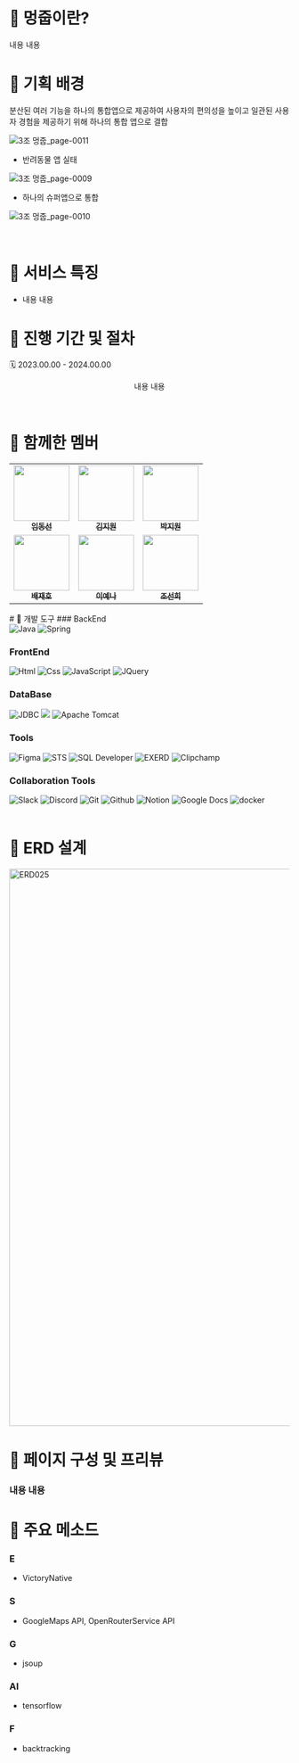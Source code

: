 # 🐶 멍줍이란?
 내용 내용
<br/>

# 🐶 기획 배경

<p>
분산된 여러 기능을 하나의 통합앱으로 제공하여 사용자의 편의성을 높이고 일관된 사용자 경험을 제공하기 위해 하나의 통합 앱으로 결합
</p>

![3조 멍줍_page-0011](https://github.com/shinhan3/project3/assets/141472393/db238cd7-72e9-4018-835c-e87dd476daee)

- 반려동물 앱 실태
  
![3조 멍줍_page-0009](https://github.com/shinhan3/project3/assets/141472393/554f7c73-12ae-4227-a5ce-132485de8c6f)

- 하나의 슈퍼앱으로 통합
  
![3조 멍줍_page-0010](https://github.com/shinhan3/project3/assets/141472393/bb7ea9f8-8717-4c88-ab9e-746c897fb90b)



<br/>

# 🐶 서비스 특징
- 내용 내용
  
# 🐶 진행 기간 및 절차
🗓️ 2023.00.00 - 2024.00.00
<p align="center">
내용 내용
</p>
<br/>

# 🐶 함께한 멤버
<table>
  <tbody>
    <tr>
      <td align="center"><a href="https://github.com/limdongsun0814">
       <img src="https://github.com/shinhan3/project3/assets/118763659/5ab9178b-6c1c-46c2-b414-253112a39d63" width="100px;" alt=""/><br /><sub><b>임동선</b></sub></a><br /></td>
      <td align="center"><a href="https://github.com/wldnjs127"><img src="https://github.com/shinhan3/project3/assets/118763659/aabb3b26-7b37-4358-bc21-a18033a1aa2d" width="100px;" alt=""/><br /><sub><b>김지원</b></sub></a><br /></td>
      <td align="center"><a href="https://github.com/wldnjsrla1324"><img src="" width="100px;" alt=""/><br /><sub><b>박지원</b></sub></a><br /></td><tr/>
      <td align="center"><a href="https://github.com/rudtnrdid123"><img src="https://github.com/changi123/9dorak/assets/77386337/fd6a9104-c51b-43fa-a916-daf8716ab15e" width="100px;" alt=""/><br /><sub><b>배재호</b></sub></a><br /></td>
      <td align="center"><a href="https://github.com/aeyena"><img src="https://github.com/changi123/9dorak/assets/77386337/d1a3766c-4843-49d1-b677-c68b507778a6" width="100px;" alt=""/><br /><sub><b>이예나</b></sub></a><br /></td>
      <td align="center"><a href="https://github.com/sunhcho227"><img src="https://github.com/changi123/9dorak/assets/77386337/b2b663b7-27a3-4ae4-85eb-97eb5a33ea42" width="100px;" alt=""/><br /><sub><b>조선희</b></sub></a><br /></td>
    </tr>
  </tbody>
</table>
# 🐶 개발 도구
### BackEnd
<div>
  <img alt="Java" src ="https://img.shields.io/badge/Java-0769AD.svg?&style=for-the-badge&logo=Spring&logoColor=white"/>
  <img alt="Spring" src ="https://img.shields.io/badge/Spring-6DB33F.svg?&style=for-the-badge&logo=Spring&logoColor=white"/>
</div>

### FrontEnd
<div>
  <img alt="Html" src ="https://img.shields.io/badge/HTML5-E34F26.svg?&style=for-the-badge&logo=HTML5&logoColor=white"/>
  <img alt="Css" src ="https://img.shields.io/badge/CSS3-1572B6.svg?&style=for-the-badge&logo=CSS3&logoColor=white"/> 
  <img alt="JavaScript" src ="https://img.shields.io/badge/JavaScriipt-F7DF1E.svg?&style=for-the-badge&logo=JavaScript&logoColor=black"/>
  <img alt="JQuery" src ="https://img.shields.io/badge/JQuery-0769AD.svg?&style=for-the-badge&logo=JQuery&logoColor=black"/>
</div>

### DataBase
<div>
  <img alt="JDBC" src ="https://img.shields.io/badge/JDBC-B8DBE4.svg?&style=for-the-badge&logo=Databricks&logoColor=black"/>
  <img src="https://img.shields.io/badge/mariaDB-003545?style=for-the-badge&logo=mariaDB&logoColor=white"/> 
  <img alt="Apache Tomcat" src ="https://img.shields.io/badge/Apache Tomcat-F8DC75.svg?&style=for-the-badge&logo=Apache Tomcat&logoColor=black"/>
</div>

### Tools
<div>
  <img alt="Figma" src ="https://img.shields.io/badge/Figma-F24E1E.svg?&style=for-the-badge&logo=Figma&logoColor=white"/>
  <img alt="STS" src ="https://img.shields.io/badge/STS-6DB33F.svg?&style=for-the-badge&logo=Spring&logoColor=white"/>
  <img alt="SQL Developer" src ="https://img.shields.io/badge/SQL Developer-2AB1AC.svg?&style=for-the-badge&logo=Databricks&logoColor=white"/>
  <img alt="EXERD" src ="https://img.shields.io/badge/EXERD-DD282E.svg?&style=for-the-badge&logo=Databricks&logoColor=white"/>
  <img alt="Clipchamp" src ="https://img.shields.io/badge/Clipchamp-770C56.svg?&style=for-the-badge&logo=Microsoft&logoColor=white"/>
</div>


### Collaboration Tools
<div>
  <img alt="Slack" src ="https://img.shields.io/badge/Slack-4A154B.svg?&style=for-the-badge&logo=Slack&logoColor=white"/>
  <img alt="Discord" src ="https://img.shields.io/badge/Discord-5865F2.svg?&style=for-the-badge&logo=Discord&logoColor=white"/>
  <img alt="Git" src ="https://img.shields.io/badge/Git-F05032.svg?&style=for-the-badge&logo=Git&logoColor=white"/>
  <img alt="Github" src ="https://img.shields.io/badge/Github-181717.svg?&style=for-the-badge&logo=Github&logoColor=white"/>
  <img alt="Notion" src ="https://img.shields.io/badge/Notion-000000.svg?&style=for-the-badge&logo=Notion&logoColor=white"/>
  <img alt="Google Docs" src ="https://img.shields.io/badge/Google Docs-4285F4.svg?&style=for-the-badge&logo=Google Docs&logoColor=white"/>
  <img alt="docker" src="https://img.shields.io/badge/Docker-2496ED?style=for-the-badge&logo=Docker&logoColor=white"/>
</div>

<br/>

# 🐶 ERD 설계
<img width="1000" alt="ERD025" src="https://github.com/limdongsun0814/4shinhan/assets/89927567/649f50d2-1a4a-48cf-b892-3904fbca2aa4">

# 🐶 페이지 구성 및 프리뷰
### 내용 내용

# 🐶 주요 메소드
### E
- VictoryNative
### S
- GoogleMaps API, OpenRouterService API
### G
- jsoup
### AI
- tensorflow
### F
- backtracking


